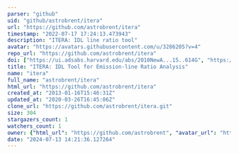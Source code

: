 ```yaml
---
parser: "github"
uid: "github/astrobrent/itera"
url: "https://github.com/astrobrent/itera"
timestamp: "2022-07-17 17:24:13.473943"
description: "ITERA: IDL line ratio tool"
avatar: "https://avatars.githubusercontent.com/u/3286205?v=4"
repo_url: "https://github.com/astrobrent/itera"
doi: ["https://ui.adsabs.harvard.edu/abs/2010NewA...15..614G", "https://ui.adsabs.harvard.edu/abs/2013ascl.soft07012G/abstract"]
title: "ITERA: IDL Tool for Emission-line Ratio Analysis"
name: "itera"
full_name: "astrobrent/itera"
html_url: "https://github.com/astrobrent/itera"
created_at: "2013-01-16T15:46:31Z"
updated_at: "2020-03-26T16:45:06Z"
clone_url: "https://github.com/astrobrent/itera.git"
size: 304
stargazers_count: 1
watchers_count: 1
owner: {"html_url": "https://github.com/astrobrent", "avatar_url": "https://avatars.githubusercontent.com/u/3286205?v=4", "login": "astrobrent", "type": "User"}
date: "2024-07-13 14:21:36.127264"
---
```

